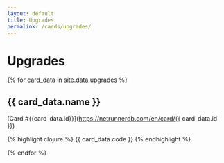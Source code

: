 ```yaml
---
layout: default
title: Upgrades
permalink: /cards/upgrades/
---
```


# Upgrades

{% for card_data in site.data.upgrades %}

## {{ card_data.name }}

[Card #{{card_data.id}}](https://netrunnerdb.com/en/card/{{ card_data.id }})

{% highlight clojure %}
{{ card_data.code }}
{% endhighlight %}

{% endfor %}

